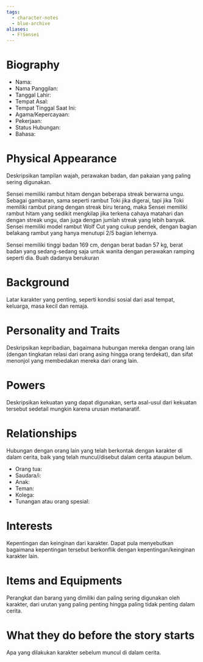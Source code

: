 ```yaml
---
tags:
  - character-notes
  - blue-archive
aliases:
  - F!Sensei
---
```

# Biography

- Nama:
- Nama Panggilan:
- Tanggal Lahir:
- Tempat Asal:
- Tempat Tinggal Saat Ini:
- Agama/Kepercayaan:
- Pekerjaan:
- Status Hubungan:
- Bahasa:

# Physical Appearance

Deskripsikan tampilan wajah, perawakan badan, dan pakaian yang paling sering digunakan.

Sensei memiliki rambut hitam dengan beberapa streak berwarna ungu. Sebagai gambaran, sama seperti rambut Toki jika digerai, tapi jika Toki memiliki rambut pirang dengan streak biru terang, maka Sensei memiliki rambut hitam yang sedikit mengkilap jika terkena cahaya matahari dan dengan streak ungu, dan juga dengan jumlah streak yang lebih banyak. Sensei memiliki model rambut Wolf Cut yang cukup pendek, dengan bagian belakang rambut yang hanya menutupi 2/5 bagian lehernya.

Sensei memiliki tinggi badan 169 cm, dengan berat badan 57 kg, berat badan yang sedang-sedang saja untuk wanita dengan perawakan ramping seperti dia. Buah dadanya berukuran 
# Background

Latar karakter yang penting, seperti kondisi sosial dari asal tempat, keluarga, masa kecil dan remaja.
# Personality and Traits

Deskripsikan kepribadian, bagaimana hubungan mereka dengan orang lain (dengan tingkatan relasi dari orang asing hingga orang terdekat), dan sifat menonjol yang membedakan mereka dari orang lain.
# Powers

Deskripsikan kekuatan yang dapat digunakan, serta asal-usul dari kekuatan tersebut sedetail mungkin karena urusan metanaratif.
# Relationships

Hubungan dengan orang lain yang telah berkontak dengan karakter di dalam cerita, baik yang telah muncul/disebut dalam cerita ataupun belum.

- Orang tua:
- Saudara/i:
- Anak:
- Teman:
- Kolega:
- Tunangan atau orang spesial:
# Interests

Kepentingan dan keinginan dari karakter. Dapat pula menyebutkan bagaimana kepentingan tersebut berkonflik dengan kepentingan/keinginan karakter lain.
# Items and Equipments

Perangkat dan barang yang dimiliki dan paling sering digunakan oleh karakter, dari urutan yang paling penting hingga paling tidak penting dalam cerita.
# What they do before the story starts

Apa yang dilakukan karakter sebelum muncul di dalam cerita.